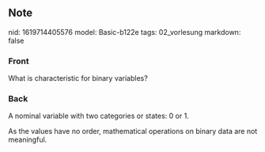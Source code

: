 ## Note
nid: 1619714405576
model: Basic-b122e
tags: 02_vorlesung
markdown: false

### Front
What is characteristic for binary variables?

### Back
A nominal variable with two categories or states: 0 or 1.<div>
</div><div>As the values have no order, mathematical operations on binary data are not meaningful.</div>
